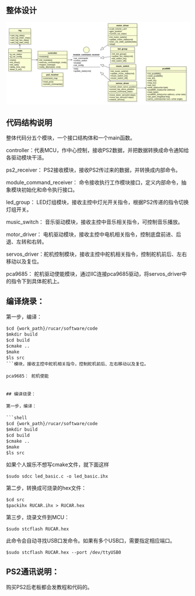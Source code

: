 ## 整体设计

![](class_design.png)

## 代码结构说明
整体代码分五个模块，一个接口结构体和一个main函数。

controller：代表MCU，作中心控制，接收PS2数据，并把数据转换成命令通知给各驱动模块干活。

ps2_receiver： PS2接收模块，接收PS2传过来的数据，并转换成内部命令。

module_command_receiver： 命令接收执行工作模块接口，定义内部命令，抽象模块初始化和命令执行接口。

led_group： LED灯组模块，接收主控中灯光开关指令，根据PS2传递的指令切换灯组开关。

music_switch： 音乐驱动模块，接收主控中音乐相关指令，可控制音乐播放。

motor_driver： 电机驱动模块，接收主控中电机相关指令，控制底盘前进、后退、左转和右转。

servos_driver：舵机控制模块，接收主控中舵机相关指令，控制舵机前后、左右移动以及复位。

pca9685： 舵机驱动使能模块，通过IIC连接pca9685驱动，将servos_driver中的指令下到具体舵机上。


## 编译烧录：

第一步，编译：

```shell
$cd {work_path}/rucar/software/code
$mkdir build
$cd build
$cmake ..
$make
$ls src
```模块，接收主控中舵机相关指令，控制舵机前后、左右移动以及复位。

pca9685： 舵机使能


## 编译烧录：

第一步，编译：

```shell
$cd {work_path}/rucar/software/code
$mkdir build
$cd build
$cmake ..
$make
$ls src
```

如果个人娱乐不想写cmake文件，就下面这样

```shell
$sudo sdcc led_basic.c -o led_basic.ihx
```


第二步，转换成可烧录的hex文件：

```shell
$cd src
$packihx RUCAR.ihx > RUCAR.hex
```

第三步，烧录文件到MCU：

```shell
$sudo stcflash RUCAR.hex 
```


此命令会自动寻找USB口发命令。如果有多个USB口，需要指定相应端口。

```shell
$sudo stcflash RUCAR.hex --port /dev/ttyUSB0
```

## PS2通讯说明：

购买PS2后老板都会发教程和代码的。